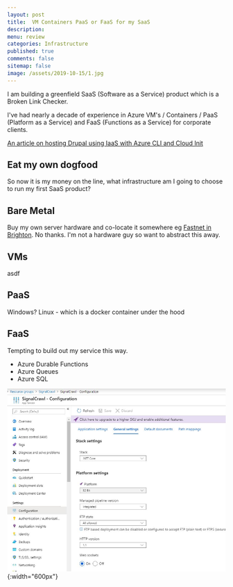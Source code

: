 ```yaml
---
layout: post
title:  VM Containers PaaS or FaaS for my SaaS
description: 
menu: review
categories: Infrastructure
published: true 
comments: false     
sitemap: false
image: /assets/2019-10-15/1.jpg
---
```


I am building a greenfield SaaS (Software as a Service) product which is a Broken Link Checker.  

I've had nearly a decade of experience in Azure VM's / Containers / PaaS (Platform as a Service) and FaaS (Functions as a Service) for corporate clients.  

[An article on hosting Drupal using IaaS with Azure CLI and Cloud Init](/2019/05/28/Hosting-Drupal-on-Azure)

## Eat my own dogfood

So now it is my money on the line, what infrastructure am I going to choose to run my first SaaS product?

## Bare Metal

Buy my own server hardware and co-locate it somewhere eg [Fastnet in Brighton](https://fastnet.co.uk/data-centre-hosting/).  No thanks. I'm not a hardware guy so want to abstract this away.

## VMs

asdf

## PaaS

Windows?
Linux - which is a docker container under the hood


## FaaS

Tempting to build out my service this way.

- Azure Durable Functions
- Azure Queues
- Azure SQL


![alt text](/assets/2019-10-23/4.jpg "Deploying"){:width="600px"}